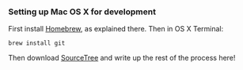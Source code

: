 ### Setting up Mac OS X for development

First install [Homebrew](http://brew.sh/), as explained there. Then in OS X Terminal:

    brew install git

Then download [SourceTree](http://www.sourcetreeapp.com/download/) and write up the rest of the process here!